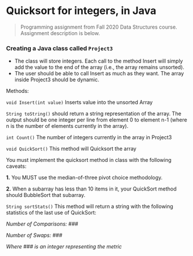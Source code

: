 # Quicksort for integers, in Java
> Programming assignment from Fall 2020 Data Structures course. Assignment description is below.


### Creating a Java class called `Project3`
- The class will store integers. Each call to the method Insert will simply add the value to the end of the array (i.e., the array remains unsorted). 
- The user should be able to call Insert as much as they want. The array inside Project3 should be dynamic.

Methods:

`void Insert(int value)` Inserts value into the unsorted Array

`String toString()` should return a string representation of the array. The output should be one integer per line from element 0 to element n-1 (where n is the
number of elements currently in the array).

`int Count()` The number of integers currently in the array in Project3

`void QuickSort()` This method will Quicksort the array 

You must implement the quicksort method in class with the following caveats:

   **1.** You MUST use the median-of-three pivot choice methodology.
    
   **2.** When a subarray has less than 10 items in it, your QuickSort method should BubbleSort that subarray.
    
    
`String sortStats()` This method will return a string with the following statistics of the last use of QuickSort:

*Number of Comparisons: ###*
     
*Number of Swaps: ###*
     
*Where ### is an integer representing the metric*
